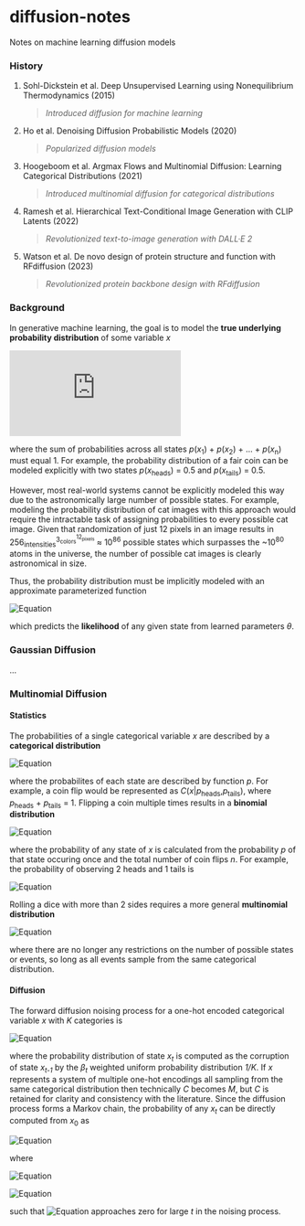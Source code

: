 # diffusion-notes
Notes on machine learning diffusion models

### History
1) Sohl-Dickstein et al. Deep Unsupervised Learning using Nonequilibrium Thermodynamics (2015)
    > *Introduced diffusion for machine learning*
2) Ho et al. Denoising Diffusion Probabilistic Models (2020)
    > *Popularized diffusion models*
3) Hoogeboom et al. Argmax Flows and Multinomial Diffusion: Learning Categorical Distributions (2021)
    > *Introduced multinomial diffusion for categorical distributions*
4) Ramesh et al. Hierarchical Text-Conditional Image Generation with CLIP Latents (2022)
    > *Revolutionized text-to-image generation with DALL·E 2*
5) Watson et al. De novo design of protein structure and function with RFdiffusion (2023)
    > *Revolutionized protein backbone design with RFdiffusion*

### Background
In generative machine learning, the goal is to model the **true underlying probability distribution** of some variable *x*

![Equation](https://latex.codecogs.com/png.latex?p(x))

where the sum of probabilities across all states *p*(*x*<sub>1</sub>) + *p*(*x*<sub>2</sub>) + ... + *p*(*x*<sub>n</sub>) must equal 1. For example, the probability distribution of a fair coin can be modeled explicitly with two states *p*(*x*<sub>heads</sub>) = 0.5 and *p*(*x*<sub>tails</sub>) = 0.5.

However, most real-world systems cannot be explicitly modeled this way due to the astronomically large number of possible states. For example, modeling the probability distribution of cat images with this approach would require the intractable task of assigning probabilities to every possible cat image. Given that randomization of just 12 pixels in an image results in 256<sub>intensities</sub><sup>3<sub>colors</sub><sup>12<sub>pixels</sub></sup></sup> ≈ 10<sup>86</sup> possible states which surpasses the ~10<sup>80</sup> atoms in the universe, the number of possible cat images is clearly astronomical in size.

Thus, the probability distribution must be implicitly modeled with an approximate parameterized function

![Equation](https://latex.codecogs.com/png.latex?p_\theta(x))

which predicts the **likelihood** of any given state from learned parameters *θ*.

### Gaussian Diffusion
...

### Multinomial Diffusion
#### Statistics
The probabilities of a single categorical variable *x* are described by a **categorical distribution**

![Equation](https://latex.codecogs.com/png.latex?C(x|p))

where the probabilites of each state are described by function *p*. For example, a coin flip would be represented as *C*(*x*|*p*<sub>heads</sub>,*p*<sub>tails</sub>), where *p*<sub>heads</sub> + *p*<sub>tails</sub> = 1. Flipping a coin multiple times results in a **binomial distribution**

![Equation](https://latex.codecogs.com/png.latex?B(x|p)=\binom{n}{x}p^x(1-p)^{n-x})

where the probability of any state of *x* is calculated from the probability *p* of that state occuring once and the total number of coin flips *n*. For example, the probability of observing 2 heads and 1 tails is

![Equation](https://latex.codecogs.com/png.latex?\binom{3}{2}0.5^2(1-0.5)^{3-2}=\frac{3!}{2!(3-2)!}0.5^2(0.5)^{1}=0.375)

Rolling a dice with more than 2 sides requires a more general **multinomial distribution**

![Equation](https://latex.codecogs.com/png.latex?M(x|p))

where there are no longer any restrictions on the number of possible states or events, so long as all events sample from the same categorical distribution.

#### Diffusion

The forward diffusion noising process for a one-hot encoded categorical variable *x* with *K* categories is

![Equation](https://latex.codecogs.com/png.latex?q(x_t|x_{t-1})=C(x_t|(1-\beta_t)x_{t-1}+\beta_t/K))

where the probability distribution of state *x<sub>t</sub>* is computed as the corruption of state *x<sub>t-1</sub>* by the $\beta_t$ weighted uniform probability distribution *1/K*. If *x* represents a system of multiple one-hot encodings all sampling from the same categorical distribution then technically *C* becomes *M*, but *C* is retained for clarity and consistency with the literature. Since the diffusion process forms a Markov chain, the probability of any *x<sub>t</sub>* can be directly computed from *x*<sub>0</sub> as

![Equation](https://latex.codecogs.com/png.latex?q(x_t|x_0)=C(x_t|\bar{\alpha}_tx_0+(1-\bar{\alpha}_t)/K))

where

![Equation](https://latex.codecogs.com/png.latex?\alpha_t=1-\beta_t)

![Equation](https://latex.codecogs.com/png.latex?\bar{\alpha}_t=\prod_{\tau=1}^{t}\alpha_{\tau})

such that ![Equation](https://latex.codecogs.com/png.latex?\bar{\alpha}_t) approaches zero for large *t* in the noising process.
